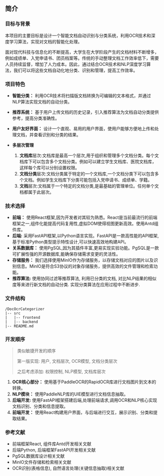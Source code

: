 ## 简介

### 目标与背景

本项目的主要目标是设计一个智能文档自动识别与分类系统，利用OCR技术和深度学习算法，实现对文档的智能化处理。

面对现代科技与信息化的不断提高，大学生在大学阶段产生的文档材料不断增多，例如成绩单、入党申请书、团员档案等。传统的手动整理文档工作效率低下，需要人员持续监督，增加了人力成本。因此，通过结合OCR技术和NLP深度学习算法，我们可以将这些文档自动化地分类、识别和管理，提高工作效率。

### 项目特色

- **智能分类：** 利用OCR技术将扫描版文档转换为可编辑的文本格式，并通过NLP算法实现文档的自动分类。

- **推荐系统：** 基于用户上传文档的历史记录，引入推荐算法为文档自动分类提供参考，提高分类准确性。

- **用户友好界面：** 设计一个直观、易用的用户界面，使用户能够方便地上传和处理文档，并查看识别和分类的结果。

- **多层次管理**
  
  1. **文档库**层次:文档库是最高一个层次,用于组织和管理多个文档分类。每个文档库下可以包含多个文档分类。例如可以建立学生文档库、医院文档库，这样每个库可以分别设置权限。
  2. **文档分类**层次:文档分类属于特定的一个文档库,一个文档分类下可以包含多个文档。例如学生文档库下分类可能包括入党申请书、成绩单、学籍。
  3. **文档**层次:文档属于一个特定的文档分类,是最基础的管理单位。任何单个文档都属于此层次。

### 技术选择

- **前端：** 使用React框架,因为开发者对其较为熟悉。React是当前最流行的前端框架之一,组件化能提高代码复用性,虚拟DOM使得视图更新高效。使用Antd组件库。
- **后端:** 采用FastAPI框架,以Python语言实现。FastAPI是一款高性能的API框架,基于标准Python类型提示特性设计,可以快速高效地构建API。
- **关系数据库：** 使用PgSQL,因为其插件丰富,更易实现实验功能。PgSQL是一款可扩展性强的开源数据库,能确保存储需求变更的灵活性。
- **存储服务：** 我们选择使用MinIO作为存储服务，以存储文档对应的图片以及识别信息。MinIO是符合S3协议的对象存储服务，提供高效的文件管理和检索功能。
- **推荐算法:** 使用协同过滤等推荐算法, 利用已分类的文档, 对比NLP结果的相似度等来进行新文档的自动分类. 实现分类算法在应用过程中不断进步.


### 文件结构

```
/DocOcrCategorizer
|-- src
|   |-- frontend
|   |-- backend
|-- README.md
```

### 开发顺序

> 类似敏捷开发的顺序
> 
> 第一版实现: 用户, 文档层次, OCR模型, 文档分类层次
>
> 之后考虑添加: 权限控制, NLP模型, 文档库层次

1. **OCR核心部分：** 使用基于PaddleOCR的RapidOCR库进行文档图片到文本的转换。
2. **NLP模块：** 使用PaddleNLP库的UIE模型进行文档信息抽取。
3. **后端开发:** 使用FastAPI框架搭建后端,处理前端请求,调用OCR和NLP核心实现文档识别、分类和信息提取。
4. **前端开发：** 使用React构建用户界面，与后端进行交互，展示识别、分类和提取结果。

### 参考文献

- 前端框架React, 组件库Antd开发相关文献
- 后端Python, 后端框架FastAPI开发相关文献
- PgSQL数据库设计相关文献
- MinIO文件存储和检索相关文献
- OCR识别(表格信息), 自然语言处理(关键信息抽取)相关文献
